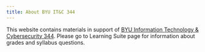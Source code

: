 ```yaml
---
title: About BYU IT&C 344
---
```


This website contains materials in support of [BYU Information Technology & Cybersecurity 344](https://catalog.byu.edu/courses/01781-007).
Please go to Learning Suite page for information about grades and syllabus questions.